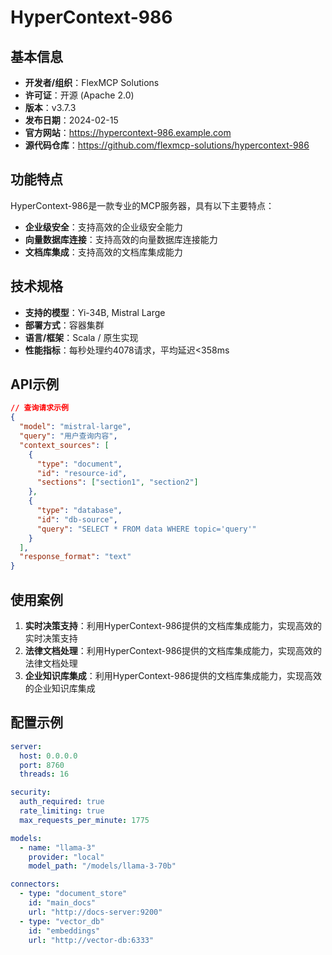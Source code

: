 # HyperContext-986

## 基本信息

- **开发者/组织**：FlexMCP Solutions
- **许可证**：开源 (Apache 2.0)
- **版本**：v3.7.3
- **发布日期**：2024-02-15
- **官方网站**：https://hypercontext-986.example.com
- **源代码仓库**：https://github.com/flexmcp-solutions/hypercontext-986

## 功能特点

HyperContext-986是一款专业的MCP服务器，具有以下主要特点：

- **企业级安全**：支持高效的企业级安全能力
- **向量数据库连接**：支持高效的向量数据库连接能力
- **文档库集成**：支持高效的文档库集成能力


## 技术规格

- **支持的模型**：Yi-34B, Mistral Large
- **部署方式**：容器集群
- **语言/框架**：Scala / 原生实现
- **性能指标**：每秒处理约4078请求，平均延迟<358ms

## API示例

```json
// 查询请求示例
{
  "model": "mistral-large",
  "query": "用户查询内容",
  "context_sources": [
    {
      "type": "document",
      "id": "resource-id",
      "sections": ["section1", "section2"]
    },
    {
      "type": "database",
      "id": "db-source",
      "query": "SELECT * FROM data WHERE topic='query'"
    }
  ],
  "response_format": "text"
}
```

## 使用案例

1. **实时决策支持**：利用HyperContext-986提供的文档库集成能力，实现高效的实时决策支持
2. **法律文档处理**：利用HyperContext-986提供的文档库集成能力，实现高效的法律文档处理
3. **企业知识库集成**：利用HyperContext-986提供的文档库集成能力，实现高效的企业知识库集成


## 配置示例

```yaml
server:
  host: 0.0.0.0
  port: 8760
  threads: 16

security:
  auth_required: true
  rate_limiting: true
  max_requests_per_minute: 1775

models:
  - name: "llama-3"
    provider: "local"
    model_path: "/models/llama-3-70b"

connectors:
  - type: "document_store"
    id: "main_docs"
    url: "http://docs-server:9200"
  - type: "vector_db"
    id: "embeddings"
    url: "http://vector-db:6333"
```